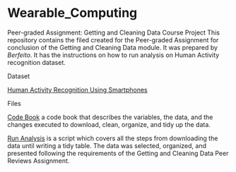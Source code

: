 # Wearable_Computing
Peer-graded Assignment: Getting and Cleaning Data Course Project
This repository contains the filed created for the Peer-graded Assignment for conclusion of the Getting and Cleaning Data module. It was prepared by *Berfeito*. It has the instructions on how to run analysis on Human Activity recognition dataset.

Dataset

[Human Activity Recognition Using Smartphones](https://d396qusza40orc.cloudfront.net/getdata%2Fprojectfiles%2FUCI%20HAR%20Dataset.zip)

Files

[Code Book](https://github.com/Berfeito/Wearable_Computing/blob/2d264c3b2da44c07ac3e72897d5129975160ab01/Code%20Book.md) a code book that describes the variables, the data, and the changes executed to download, clean, organize,  and tidy up the data.

[Run Analysis](https://github.com/Berfeito/Wearable_Computing/blob/e5f75d56520e57c1e891fe62e1d61e12a739f4f7/run_analysis.r) is a script which covers all the steps from downloading the data until writing a tidy table. The data was selected, organized, and presented following the requirements of the Getting and Cleaning Data Peer Reviews Assignment.